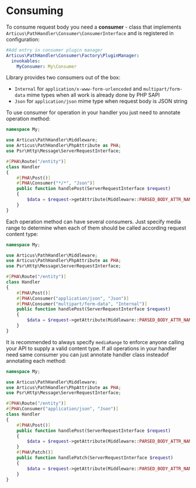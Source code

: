 # Consuming

To consume request body you need a **consumer** - class that implements `Articus\PathHandler\Consumer\ConsumerInterface` and is registered in configuration:
 
```YAML
#Add entry in consumer plugin manager 
Articus\PathHandler\Consumer\Factory\PluginManager:
  invokables:
    MyConsumer: My\Consumer 
```

Library provides two consumers out of the box:

- `Internal` for `application/x-www-form-urlencoded` and `multipart/form-data` mime types when all work is already done by PHP SAPI
- `Json` for `application/json` mime type when request body is JSON string

To use consumer for operation in your handler you just need to annotate operation method:

```PHP
namespace My;

use Articus\PathHandler\Middleware;
use Articus\PathHandler\PhpAttribute as PHA;
use Psr\Http\Message\ServerRequestInterface;

#[PHA\Route("/entity")]
class Handler
{
    #[PHA\Post()]
    #[PHA\Consumer("*/*", "Json")]
    public function handlePost(ServerRequestInterface $request)
    {
        $data = $request->getAttribute(Middleware::PARSED_BODY_ATTR_NAME)l 
    }
}
```

Each operation method can have several consumers. Just specify media range to determine when each of them should be called according request content type: 

```PHP
namespace My;

use Articus\PathHandler\Middleware;
use Articus\PathHandler\PhpAttribute as PHA;
use Psr\Http\Message\ServerRequestInterface;

#[PHA\Route("/entity")]
class Handler
{
    #[PHA\Post()]    
    #[PHA\Consumer("application/json", "Json")]
    #[PHA\Consumer("multipart/form-data", "Internal")]
    public function handlePost(ServerRequestInterface $request)
    {
        $data = $request->getAttribute(Middleware::PARSED_BODY_ATTR_NAME)l 
    }
}
```
It is recommended to always specify `mediaRange` to enforce anyone calling your API to supply a valid content type. 
If all operations in your handler need same consumer you can just annotate handler class insteadof annotating each method: 

```PHP
namespace My;

use Articus\PathHandler\Middleware;
use Articus\PathHandler\PhpAttribute as PHA;
use Psr\Http\Message\ServerRequestInterface;

#[PHA\Route("/entity")]
#[PHA\Consumer("application/json", "Json")]
class Handler
{
    #[PHA\Post()]
    public function handlePost(ServerRequestInterface $request)
    {
        $data = $request->getAttribute(Middleware::PARSED_BODY_ATTR_NAME)l 
    }
    #[PHA\Patch()]
    public function handlePatch(ServerRequestInterface $request)
    {
        $data = $request->getAttribute(Middleware::PARSED_BODY_ATTR_NAME)l 
    }
}
```
